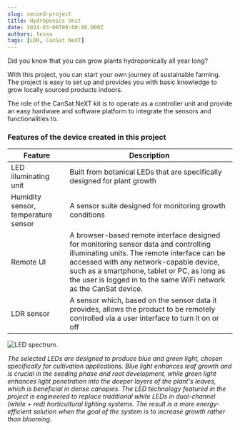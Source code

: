 ```yaml
---
slug: second-project
title: Hydroponics Unit
date: 2024-03-08T09:00:00.000Z
authors: tessa
tags: [LDR, CanSat NeXT]
---
```


Did you know that you can grow plants hydroponically all year long?

With this project, you can start your own journey of sustainable farming.
The project is easy to set up and provides you with basic knowledge to grow locally sourced products indoors.

The role of the CanSat NeXT kit is to operate as a controller unit and provide an easy hardware and software platform to integrate the sensors and functionalities to.

### Features of the device created in this project

|  Feature  |       Description     |
|-----------|-----------------------|
|  LED illuminating unit  |  Built from botanical LEDs that are specifically designed for plant growth
|  Humidity sensor, temperature sensor     |  A sensor suite designed for monitoring growth conditions
|  Remote UI              |  A browser-based remote interface designed for monitoring sensor data and controlling illuminating units. The remote interface can be accessed with any network-capable device, such as a smartphone, tablet or PC, as long as the user is logged in to the same WiFi network as the CanSat device.
| LDR sensor |  A sensor which, based on the sensor data it provides, allows the product to be remotely controlled via a user interface to turn it on or off


![LED spectrum.](./img/spectrum.png)

*The selected LEDs are designed to produce blue and green light, chosen specifically for cultivation applications. Blue light enhances leaf growth and is crucial in the seeding phase and root development, while green light enhances light penetration into the deeper layers of the plant's leaves, which is beneficial in dense canopies. The LED technology featured in the project is engineered to replace traditional white LEDs in dual-channel (white + red) horticultural lighting systems. The result is a more energy-efficient solution when the goal of the system is to increase growth rather than blooming.*

